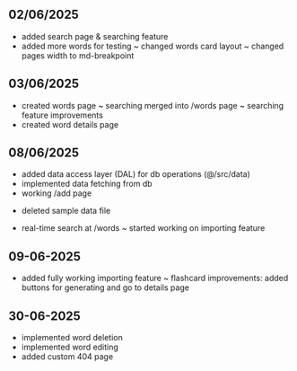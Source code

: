 ## 02/06/2025
+ added search page & searching feature
+ added more words for testing
~ changed words card layout
~ changed pages width to md-breakpoint

## 03/06/2025
+ created words page
~ searching merged into /words page
~ searching feature improvements
+ created word details page

## 08/06/2025
+ added data access layer (DAL) for db operations (@/src/data)
+ implemented data fetching from db
+ working /add page
- deleted sample data file
+ real-time search at /words
~ started working on importing feature

## 09-06-2025
+ added fully working importing feature
~ flashcard improvements: added buttons for generating and go to details page

## 30-06-2025
+ implemented word deletion
+ implemented word editing
+ added custom 404 page